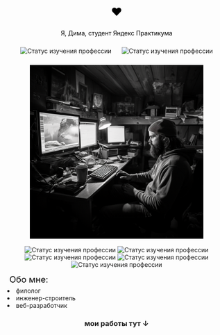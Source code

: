 <p align="center" style="color: black; font-size: 25px">&hearts;</p>
<p align="center" style="color: black;">Я, Дима, студент Яндекс Практикума</p>

<p align="center">
  <img src="https://img.shields.io/badge/WebDeveloper-in progress-yellow.svg" alt="Статус изучения профессии" style="margin: 10px;">
  <img src="https://img.shields.io/badge/YandexPraktikum-in progress-yellow.svg" alt="Статус изучения профессии" style="margin: 10px;">
</p>

<p align="center">
  <img src="./images/header_img.png" alt="Скриншот 2" width="400">
</p>

<p align="center">
  <img src="https://img.shields.io/badge/-Git-blue?logo=git&logoColor=white&style=flat" alt="Статус изучения профессии" style="">
  <img src="https://img.shields.io/badge/javascript-blue?logo=javascript&logoColor=f5f5f5" alt="Статус изучения профессии" style="">
  <img src="https://img.shields.io/badge/-ReactJs-blue?logo=react&logoColor=white&style=flat" alt="Статус изучения профессии" style="">
  <img src="https://img.shields.io/badge/-MongoDB-blue?logo=mongoDb&logoColor=white&style=flat" alt="Статус изучения профессии" style="">
  <img src="https://img.shields.io/badge/-NodeExpress-blue?logo=express&logoColor=white&style=flat" alt="Статус изучения профессии" style="">
</p>

<p align="left" style="margin: 5px; color: black; font-size: 20px">Обо мне:</p>
<li>филолог</li>
<li>инженер-строитель</li>
<li>веб-разработчик</li> 

<h3 align="center">мои работы тут &darr;</h3>
